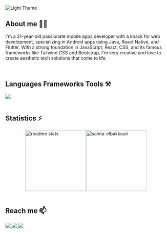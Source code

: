 
![Light Theme](https://readme-typing-svg.herokuapp.com/?font=Righteous&size=25&duration=4000&lines=Hi+There+;+I'm+Salma+El+bakkouri;&color=6e9eba)

## About me 🙌🏻
I'm a 21-year-old passionate mobile apps developer with a knack for web development, specializing in Android apps using Java, React Native, and   Flutter. With a strong foundation in JavaScript, React, CSS, and its famous frameworks like Tailwind CSS and Bootstrap, I'm very creative and love to create aesthetic tech solutions that come to life


<br>

## Languages Frameworks Tools ⚒

  <a href="https://slillicons.dev">
    <img src="https://skillicons.dev/icons?i=react,angular,javascript,nodejs,java,spring,flutter,swift,androidstudio,cs,cpp,dotnet,python,html,css,tailwind,bootstrap,sass,firebase,linux,mysql,postman,github,figma,photoshop,illustrator,wordpress"/><br>
  </a>
  <br>
  
## Statistics ⚡
  
<div style="display:flex;flex-direction:row;justify-content:center;">
<!--     <img height="140"  src="https://streak-stats.demolab.com/?user=salma-elbakkouri&count private=true&theme=github_dark_dimmed&hide_border=true&border_radius=0" alt="streak stats" style="margin: 0" /> -->
  <img height="190"  src="https://github-readme-stats-salesp07.vercel.app/api?username=salma-elbakkouri&count_private=true&show_icons=true&theme=github_dark_dimmed&rank_icon=github&hide_border=true&border_radius=0" alt="readme stats" style="margin: 0" /> 
  <img height="190"  src="https://github-readme-stats.vercel.app/api/top-langs?username=salma-elbakkouri&show_icons=true&locale=en&layout=compact&theme=github_dark_dimmed&hide_border=true&border_radius=0&size_weight=0.5&count_weight=0.5&exclude_repo=github-readme-stats" alt="salma-elbakkouri" style="margin: 0" />
</div>

<br/>

## Reach me 📫
<a href="mailto:elbakkourisalmaa@gmail.com" target="_blank">
  <img src="https://img.shields.io/badge/Gmail-333333?style=for-the-badge&logo=gmail&logoColor=red" />
</a>

<a href="https://www.linkedin.com/in/salma-el-bakkouri-b6a848283" target="_blank">
  <img src="https://img.shields.io/badge/LinkedIn-0077B5?style=for-the-badge&logo=linkedin&logoColor=white" />
</a>

<a href="https://your_portfolio.com" target="_blank">
  <img src="https://img.shields.io/badge/Portfolio-FF5722?style=for-the-badge&logo=sqlite&logoColor=white" />
</a>
<!-- <img align="right" src="https://komarev.com/ghpvc/?username=salma-elbakkouri&label=Profile%20views&color=0e75b6&style=flat" alt="salma-elbakkouri" /> -->

